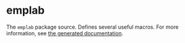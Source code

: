 emplab
======

The `emplab` package source. Defines several useful macros. For more
information, see [the generated documentation][doc].

[doc]: https://eddieantonio.ca/emplab/emplab.pdf
